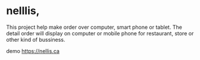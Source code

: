 # nelllis,

This project help make order over computer, smart phone or tablet. The detail order will display on computer or mobile phone for restaurant, store or other kind of bussiness.

demo https://nellis.ca 


